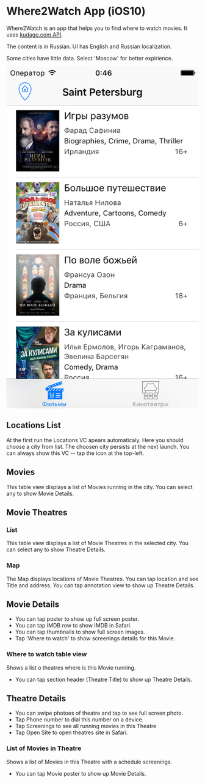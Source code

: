 #  Where2Watch App (iOS10)

Where2Watch is an app that helps you to find where to watch movies. It uses [kudago.com API](https://docs.kudago.com/api/).

The content is in Russian. UI has English and Russian localization.

Some cities have little data. Select 'Moscow' for better expirience.

![Alt text](/screenshots/MoviesList.png?raw=true "Optional Title")

## Locations List

At the first run the Locations VC apears automaticaly. Here you should choose a city from list. The choosen city persists at the next launch.
You can always show this VC -- tap the icon at the top-left.



## Movies

This table view displays a list of Movies running in the city. You can select any to show Movie Details.



## Movie Theatres

### List

This table view displays a list of Movie Theatres in the selected city. You can select any to show Theatre Details.

### Map

The Map displays locations of Movie Theatres. You can tap location and see Title and address. You can tap annotation view to show up Theatre Details.



## Movie Details

- You can tap poster to show up full screen poster.
- You can tap IMDB row to show IMDB in Safari.
- You can tap thumbnails to show full screen images.
- Tap 'Where to watch' to show screenings details for this Movie.

### Where to watch table view

Shows a list o theatres where is this Movie running.

- You can tap section header (Theatre Title) to show up Theatre Details.



## Theatre Details

- You can swipe photoes of theatre and tap to see full screen photo.
- Tap Phone number to dial this number on a device.
- Tap Screenings to see all running movies in this Theatre
- Tap Open Site to open theatres site in Safari.



### List of Movies in Theatre

Shows a list of Movies in this Theatre with a schedule screenings.

- You can tap Movie poster to show up Movie Details.



